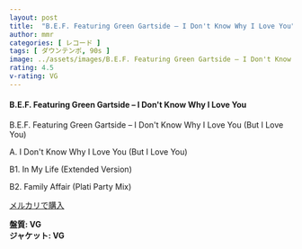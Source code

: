 ```yaml
---
layout: post
title:  "B.E.F. Featuring Green Gartside – I Don't Know Why I Love You"
author: mmr
categories: [ レコード ]
tags: [ ダウンテンポ, 90s ]
image: ../assets/images/B.E.F. Featuring Green Gartside – I Don't Know Why I Love You.jpg
rating: 4.5
v-rating: VG
---
```


#### B.E.F. Featuring Green Gartside – I Don't Know Why I Love You

B.E.F. Featuring Green Gartside – I Don't Know Why I Love You (But I Love You)

A. I Don't Know Why I Love You (But I Love You)

B1. In My Life (Extended Version)

B2. Family Affair (Plati Party Mix)

[メルカリで購入](https://jp.mercari.com/item/m50800315242?afid=6142608987)

<div class="mt-4 mb-4 d-flex align-items-center">
<strong class="mr-1">盤質: VG</strong>
</div>
<div class="mt-4 mb-4 d-flex align-items-center">
<strong class="mr-1">ジャケット: VG</strong>
</div>

